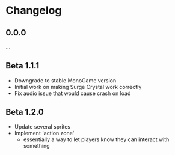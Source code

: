 # Changelog

## 0.0.0
...

## Beta 1.1.1

- Downgrade to stable MonoGame version
- Initial work on making Surge Crystal work correctly
- Fix audio issue that would cause crash on load

## Beta 1.2.0

- Update several sprites
- Implement 'action zone'
    - essentially a way to let players know they can interact with something

